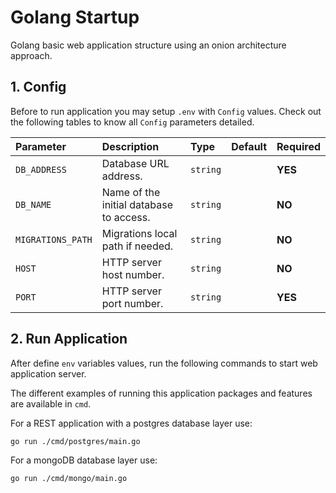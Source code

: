 # Golang Startup

Golang basic web application structure using an onion architecture approach.

## 1. Config

Before to run application you may setup ``.env`` with ``Config`` values.
Check out the following tables to know all ``Config`` parameters detailed.

| Parameter | Description | Type | Default | Required |
|:---|:---|:---|:---|:---|
| ``DB_ADDRESS`` | Database URL address. | `string`  | ` ` | **YES** |
| ``DB_NAME`` | Name of the initial database to access. | `string`  | ` ` | **NO** |
| ``MIGRATIONS_PATH`` | Migrations local path if needed. | `string`  | ` ` | **NO** |
| ``HOST`` | HTTP server host number. | `string` | ` ` | **NO** |
| ``PORT`` | HTTP server port number. | `string` | ` ` | **YES** |

## 2. Run Application

After define ``env`` variables values, run the following commands to start web application server.

The different examples of running this application packages and features are available in ``cmd``.

For a REST application with a postgres database layer use:

``
go run ./cmd/postgres/main.go
``

For a mongoDB database layer use:

``
go run ./cmd/mongo/main.go
``
